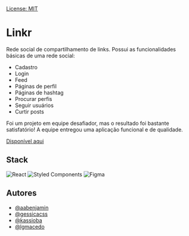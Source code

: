 [License: MIT](https://img.shields.io/badge/License-MIT-yellow.svg)

# Linkr

Rede social de compartilhamento de links. Possui as funcionalidades básicas de uma rede social:

- Cadastro
- Login
- Feed
- Páginas de perfil
- Páginas de hashtag
- Procurar perfis
- Seguir usuários
- Curtir posts

Foi um projeto em equipe desafiador, mas o resultado foi bastante satisfatório! A equipe entregou uma aplicação funcional e de qualidade.

[Disponível aqui](https://linkr-front-drab.vercel.app/)

## Stack

![React](https://img.shields.io/badge/react-%2320232a.svg?style=for-the-badge&logo=react&logoColor=%2361DAFB) ![Styled Components](https://img.shields.io/badge/styled--components-DB7093?style=for-the-badge&logo=styled-components&logoColor=white) ![Figma](https://img.shields.io/badge/figma-%23F24E1E.svg?style=for-the-badge&logo=figma&logoColor=white)

## Autores

- [@aabenjamin](https://github.com/aabenjamim)
- [@gessicacss](https://github.com/gessicacss)
- [@kassioba](https://github.com/kassioba)
- [@lgmacedo](https://github.com/lgmacedo)
